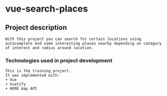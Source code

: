 # vue-search-places

## Project description

```
With this project you can search for certain locations using autocomplete and some interesting places nearby depending on category of interest and radius around location.
```

### Technologies used in project development

```
This is the training project.
It was implemented with:
+ Vue
+ Vuetify
+ HERE map API
```
